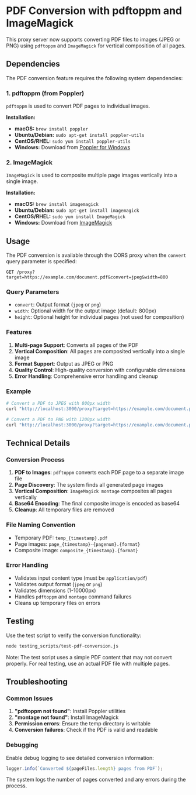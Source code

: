 # PDF Conversion with pdftoppm and ImageMagick

This proxy server now supports converting PDF files to images (JPEG or PNG) using `pdftoppm` and `ImageMagick` for vertical composition of all pages.

## Dependencies

The PDF conversion feature requires the following system dependencies:

### 1. pdftoppm (from Poppler)
`pdftoppm` is used to convert PDF pages to individual images.

**Installation:**
- **macOS:** `brew install poppler`
- **Ubuntu/Debian:** `sudo apt-get install poppler-utils`
- **CentOS/RHEL:** `sudo yum install poppler-utils`
- **Windows:** Download from [Poppler for Windows](http://blog.alivate.com.au/poppler-windows/)

### 2. ImageMagick
`ImageMagick` is used to composite multiple page images vertically into a single image.

**Installation:**
- **macOS:** `brew install imagemagick`
- **Ubuntu/Debian:** `sudo apt-get install imagemagick`
- **CentOS/RHEL:** `sudo yum install ImageMagick`
- **Windows:** Download from [ImageMagick](https://imagemagick.org/script/download.php#windows)

## Usage

The PDF conversion is available through the CORS proxy when the `convert` query parameter is specified:

```
GET /proxy?target=https://example.com/document.pdf&convert=jpeg&width=800
```

### Query Parameters

- `convert`: Output format (`jpeg` or `png`)
- `width`: Optional width for the output image (default: 800px)
- `height`: Optional height for individual pages (not used for composition)

### Features

1. **Multi-page Support**: Converts all pages of the PDF
2. **Vertical Composition**: All pages are composited vertically into a single image
3. **Format Support**: Output as JPEG or PNG
4. **Quality Control**: High-quality conversion with configurable dimensions
5. **Error Handling**: Comprehensive error handling and cleanup

### Example

```bash
# Convert a PDF to JPEG with 800px width
curl "http://localhost:3000/proxy?target=https://example.com/document.pdf&convert=jpeg&width=800"

# Convert a PDF to PNG with 1200px width
curl "http://localhost:3000/proxy?target=https://example.com/document.pdf&convert=png&width=1200"
```

## Technical Details

### Conversion Process

1. **PDF to Images**: `pdftoppm` converts each PDF page to a separate image file
2. **Page Discovery**: The system finds all generated page images
3. **Vertical Composition**: `ImageMagick montage` composites all pages vertically
4. **Base64 Encoding**: The final composite image is encoded as base64
5. **Cleanup**: All temporary files are removed

### File Naming Convention

- Temporary PDF: `temp_{timestamp}.pdf`
- Page images: `page_{timestamp}-{pagenum}.{format}`
- Composite image: `composite_{timestamp}.{format}`

### Error Handling

- Validates input content type (must be `application/pdf`)
- Validates output format (`jpeg` or `png`)
- Validates dimensions (1-10000px)
- Handles `pdftoppm` and `montage` command failures
- Cleans up temporary files on errors

## Testing

Use the test script to verify the conversion functionality:

```bash
node testing_scripts/test-pdf-conversion.js
```

Note: The test script uses a simple PDF content that may not convert properly. For real testing, use an actual PDF file with multiple pages.

## Troubleshooting

### Common Issues

1. **"pdftoppm not found"**: Install Poppler utilities
2. **"montage not found"**: Install ImageMagick
3. **Permission errors**: Ensure the temp directory is writable
4. **Conversion failures**: Check if the PDF is valid and readable

### Debugging

Enable debug logging to see detailed conversion information:

```typescript
logger.info(`Converted ${pageFiles.length} pages from PDF`);
```

The system logs the number of pages converted and any errors during the process. 